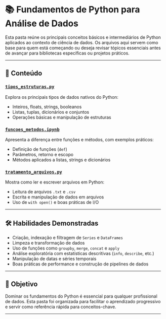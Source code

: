 # 📚 Fundamentos de Python para Análise de Dados

Esta pasta reúne os principais conceitos básicos e intermediários de Python aplicados ao contexto de ciência de dados. Os arquivos aqui servem como base para quem está começando ou deseja revisar tópicos essenciais antes de avançar para bibliotecas específicas ou projetos práticos.

---

## 🧠 Conteúdo

### [`tipos_estruturas.py`](https://github.com/Marlon99henrique/python-data-science/blob/main/01_fundamentos/01_tipos_estruturas.py)
Explora os principais tipos de dados nativos do Python:
- Inteiros, floats, strings, booleanos
- Listas, tuplas, dicionários e conjuntos
- Operações básicas e manipulação de estruturas

### [`funcoes_metodos.ipynb`](https://github.com/Marlon99henrique/python-data-science/blob/main/01_fundamentos/02_funcoes_metodos.ipynb)
Apresenta a diferença entre funções e métodos, com exemplos práticos:
- Definição de funções (`def`)
- Parâmetros, retorno e escopo
- Métodos aplicados a listas, strings e dicionários

### [`tratamento_arquivos.py`](https://github.com/Marlon99henrique/python-data-science/blob/main/01_fundamentos/03_tratamento_arquivos.py)
Mostra como ler e escrever arquivos em Python:
- Leitura de arquivos `.txt` e `.csv`
- Escrita e manipulação de dados em arquivos
- Uso de `with open()` e boas práticas de I/O

---
## 🛠️ Habilidades Demonstradas

- Criação, indexação e filtragem de `Series` e `DataFrames`  
- Limpeza e transformação de dados  
- Uso de funções como `groupby`, `merge`, `concat` e `apply`  
- Análise exploratória com estatísticas descritivas (`info`, `describe`, etc.)  
- Manipulação de datas e séries temporais  
- Boas práticas de performance e construção de pipelines de dados  

---
## 🎯 Objetivo

Dominar os fundamentos do Python é essencial para qualquer profissional de dados. Esta pasta foi organizada para facilitar o aprendizado progressivo e servir como referência rápida para conceitos-chave.

---



